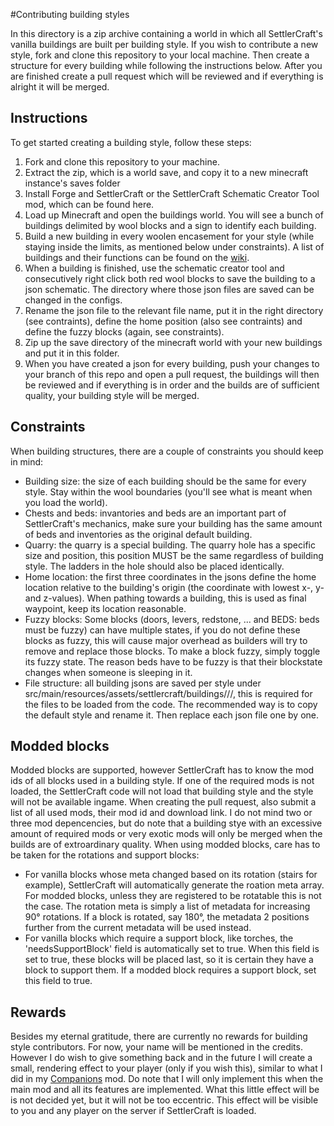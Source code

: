 #Contributing building styles

In this directory is a zip archive containing a world in which all SettlerCraft's vanilla buildings are built per building style. If you wish to contribute a new style, fork and clone this repository to your local machine. Then create a structure for every building while following the instructions below. After you are finished create a pull request which will be reviewed and if everything is alright it will be merged.



## Instructions
To get started creating a building style, follow these steps:
 1. Fork and clone this repository to your machine.
 2. Extract the zip, which is a world save, and copy it to a new minecraft instance's saves folder
 3. Install Forge and SettlerCraft or the SettlerCraft Schematic Creator Tool mod, which can be found here.
 4. Load up Minecraft and open the buildings world. You will see a bunch of buildings delimited by wool blocks and a sign to identify each building.
 5. Build a new building in every woolen encasement for your style (while staying inside the limits, as mentioned below under constraints). A list of buildings and their functions can be found on the [wiki](https://github.com/InfinityRaider/SettlerCraft/wiki/Buildings).
 6. When a building is finished, use the schematic creator tool and consecutively right click both red wool blocks to save the building to a json schematic. The directory where those json files are saved can be changed in the configs.
 7. Rename the json file to the relevant file name, put it in the right directory (see contraints), define the home position (also see contraints) and define the fuzzy blocks (again, see constraints).
 8. Zip up the save directory of the minecraft world with your new buildings and put it in this folder.
 9. When you have created a json for every building, push your changes to your branch of this repo and open a pull request, the buildings will then be reviewed and if everything is in order and the builds are of sufficient quality, your building style will be merged.
 

## Constraints
When building structures, there are a couple of constraints you should keep in mind:
 - Building size: the size of each building should be the same for every style. Stay within the wool boundaries (you'll see what is meant when you load the world).
 - Chests and beds: invantories and beds are an important part of SettlerCraft's mechanics, make sure your building has the same amount of beds and inventories as the original default building.
 - Quarry: the quarry is a special building. The quarry hole has a specific size and position, this position MUST be the same regardless of building style. The ladders in the hole should also be placed identically.
 - Home location: the first three coordinates in the jsons define the home location relative to the building's origin (the coordinate with lowest x-, y- and z-values). When pathing towards a building, this is used as final waypoint, keep its location reasonable.
 - Fuzzy blocks: Some blocks (doors, levers, redstone, ... and BEDS: beds must be fuzzy) can have multiple states, if you do not define these blocks as fuzzy, this will cause major overhead as builders will try to remove and replace those blocks. To make a block fuzzy, simply toggle its fuzzy state. The reason beds have to be fuzzy is that their blockstate changes when someone is sleeping in it.
 - File structure: all building jsons are saved per style under src/main/resources/assets/settlercraft/buildings/<stylename>/<buildingtype>/<buildingname>, this is required for the files to be loaded from the code. The recommended way is to copy the default style and rename it. Then replace each json file one by one.



## Modded blocks
Modded blocks are supported, however SettlerCraft has to know the mod ids of all blocks used in a building style. If one of the required mods is not loaded, the SettlerCraft code will not load that building style and the style will not be available ingame.
When creating the pull request, also submit a list of all used mods, their mod id and download link. I do not mind two or three mod depencencies, but do note that a building stye with an excessive amount of required mods or very exotic mods will only be merged when the builds are of extroardinary quality.
When using modded blocks, care has to be taken for the rotations and support blocks:
 - For vanilla blocks whose meta changed based on its rotation (stairs for example), SettlerCraft will automatically generate the roation meta array. For modded blocks, unless they are registered to be rotatable this is not the case. The rotation meta is simply a list of metadata for increasing 90° rotations. If a block is rotated, say 180°, the metadata 2 positions further from the current metadata will be used instead.
 - For vanilla blocks which require a support block, like torches, the 'needsSupportBlock' field is automatically set to true. When this field is set to true, these blocks will be placed last, so it is certain they have a block to support them. If a modded block requires a support block, set this field to true.



## Rewards
Besides my eternal gratitude, there are currently no rewards for building style contributors. For now, your name will be mentioned in the credits. However I do wish to give something back and in the future I will create a small, rendering effect to your player (only if you wish this), similar to what I did in my [Companions](http://minecraft.curseforge.com/projects/companions) mod. Do note that I will only implement this when the main mod and all its features are implemented.
 What this little effect will be is not decided yet, but it will not be too eccentric. This effect will be visible to you and any player on the server if SettlerCraft is loaded.
 
